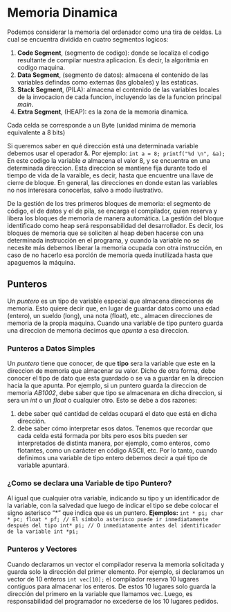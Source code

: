 # Memoria Dinamica
Podemos considerar la memoria del ordenador como una tira de celdas.
La cual se encuentra dividida en cuatro segmentos logicos:
1. **Code Segment**, (segmento de codigo): donde se localiza el codigo resultante de compilar nuestra aplicacion. Es decir, la algoritmia en codigo maquina.
2. **Data Segment**, (segmento de datos): almacena el contenido de las variables defindas como externas (las globales) y las estaticas.
3. **Stack Segment**, (PILA): almacena el contenido de las variables locales de la invocacion de cada funcion, incluyendo las de la funcion principal _main_.
4. **Extra Segment**, (HEAP):   es la zona de la memoria dinamica.

Cada celda se corresponde a un Byte (unidad minima de memoria equivalente a 8 bits)

Si queremos saber en qué dirección está una determinada variable debemos usar el operador &.
Por ejemplo:
    ```
    int a = 8;
    printf("%d \n", &a);
    ```
En este codigo la variable _a_ almacena el valor 8, y se encuentra en una determinada direccion. Esta direccion se mantiene fija durante todo el tiempo de vida de la varaible, es decir, hasta que encuentre una llave de cierre de bloque.
En general, las direcciones en donde estan las variables no nos interesara conocerlas, salvo a modo ilustrativo.

De la gestión de los tres primeros bloques de memoria: el segmento de código, el de datos y el de pila, se encarga el compilador, quien reserva y libera los bloques de memoria de manera automática.
La gestión del bloque identificado como heap será responsabilidad del desarrollador. Es decir, los bloques de memoria que se soliciten al heap deben hacerse con una determinada instrucción en el programa, y cuando la variable no se necesite más debemos liberar la memoria ocupada con otra instrucción, en caso de no hacerlo esa porción de memoria queda inutilizada hasta que apaguemos la máquina.

## Punteros
Un _puntero_ es un tipo de variable especial que almacena direcciones de memoria. Esto quiere decir que, en lugar de guardar datos como una edad (entero), un sueldo (long), una nota (float), etc., almacen direcciones de memoria de la propia maquina. Cuando una variable de tipo puntero guarda una direccion de memoria decimos que _apunta_ a esa direccion.
### Punteros a Datos Simples
Un _puntero_ tiene que conocer, de que **tipo** sera la variable que este en la direccion de memoria que almacenar su valor. Dicho de otra forma, debe conocer el tipo de dato que esta guardado o se va a guardar en la direccion hacia la que apunta.
Por ejemplo, si un puntero guarda la direccion de memoria _AB1002_, debe saber que tipo se almacenara en dicha direccion, si sera un _int_ o un _float_ o cualquier otro.
Esto se debe a dos razones:
1. debe saber qué cantidad de celdas ocupará el dato que está en dicha dirección.
2. debe saber cómo interpretar esos datos.
Tenemos que recordar que cada celda está formada por bits pero esos bits pueden ser interpretados de distinta manera, por ejemplo, como enteros, como flotantes, como un carácter en código ASCII, etc. Por lo tanto, cuando definimos una variable de tipo entero debemos decir a qué tipo de variable apuntará.
### ¿Como se declara una Variable de tipo Puntero?
Al igual que cualquier otra variable, indicando su tipo y un identificador de la variable, con la salvedad que luego de indicar el tipo se debe colocar el signo asterisco “*” que indica que es un puntero.
**Ejemplos:**
    ```
    int * pi;
    char * pc;
    float * pf;
    // El símbolo asterisco puede ir inmediatamente después del tipo
    int* pi;
    // O inmediatamente antes del identificador de la variable
    int *pi;
    ```
### Punteros y Vectores
Cuando declaramos un vector el compilador reserva la memoria solicitada y guarda solo la dirección del primer elemento.
Por ejemplo, si declaramos un vector de 10 enteros
    ```
    int vec[10];
    ```
el compilador reserva 10 lugares contiguos para almacenar los enteros.
De estos 10 lugares solo guarda la dirección del primero en la variable que llamamos vec. Luego, es responsabilidad del programador no excederse de los 10 lugares pedidos.